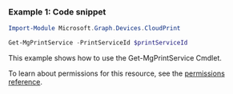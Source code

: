 ### Example 1: Code snippet

```powershellImport-Module Microsoft.Graph.Devices.CloudPrint

Get-MgPrintService -PrintServiceId $printServiceId
```
This example shows how to use the Get-MgPrintService Cmdlet.
To learn about permissions for this resource, see the [permissions reference](/graph/permissions-reference).

